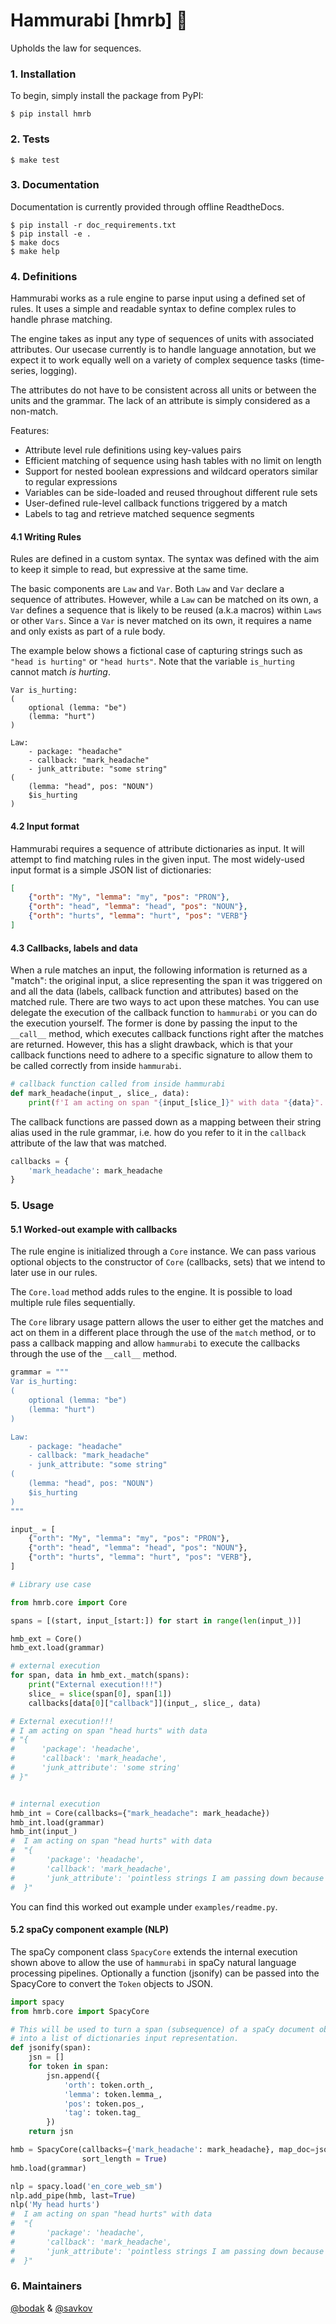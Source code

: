# Hammurabi [hmrb] 🏺

Upholds the law for sequences.

### 1. Installation

To begin, simply install the package from PyPI:
```shell
$ pip install hmrb
```

### 2. Tests

```shell
$ make test
```

### 3. Documentation

Documentation is currently provided through offline ReadtheDocs.

```shell
$ pip install -r doc_requirements.txt
$ pip install -e .
$ make docs
$ make help
```

### 4. Definitions

Hammurabi works as a rule engine to parse input using a defined set of rules.
It uses a simple and readable syntax to define complex rules to handle phrase matching.

The engine takes as input any type of sequences of units with associated attributes.
Our usecase currently is to handle language annotation, but we expect it to work
equally well on a variety of complex sequence tasks (time-series, logging).

The attributes do not have to be consistent across all units or between the 
units and the grammar. The lack of an attribute is simply considered as a 
non-match.

Features:
- Attribute level rule definitions using key-values pairs
- Efficient matching of sequence using hash tables with no limit on length
- Support for nested boolean expressions and wildcard operators similar to regular expressions
- Variables can be side-loaded and reused throughout different rule sets
- User-defined rule-level callback functions triggered by a match
- Labels to tag and retrieve matched sequence segments

#### 4.1 Writing Rules

Rules are defined in a custom syntax. The syntax was defined 
with the aim to keep it simple to read, but expressive at the same time.

The basic components are `Law` and `Var`. Both `Law` and `Var` declare a sequence of attributes.
However, while a `Law` can be matched on its own, a `Var` defines a sequence that is likely to be reused (a.k.a macros) within `Laws` or other `Vars`. Since a `Var` is never matched on its own, it requires a name and only exists as part of a rule body.

The example below shows a fictional case of capturing strings such as `"head is hurting"` or `"head hurts"`.
Note that the variable `is_hurting` cannot match *is hurting*.

```
Var is_hurting:
(
    optional (lemma: "be")
    (lemma: "hurt")
)

Law:
    - package: "headache"
    - callback: "mark_headache"
    - junk_attribute: "some string"
(
    (lemma: "head", pos: "NOUN")
    $is_hurting
)
```

#### 4.2 Input format

Hammurabi requires a sequence of attribute dictionaries as input. 
It will attempt to find matching rules in the given input.
The most widely-used input format is a simple JSON list of dictionaries:

```json
[
    {"orth": "My", "lemma": "my", "pos": "PRON"},
    {"orth": "head", "lemma": "head", "pos": "NOUN"},
    {"orth": "hurts", "lemma": "hurt", "pos": "VERB"}
]
```

#### 4.3 Callbacks, labels and data

When a rule matches an input, the following information is returned as a 
"match": the original input, a slice representing the span it was triggered on
and all the data (labels, callback function and attributes) based on 
the matched rule. There are two ways to act upon these matches. 
You can use delegate the execution of the callback function to `hammurabi` 
or you can do the execution yourself. The former is done by passing the input 
to the `__call__` method, which executes callback functions right after 
the matches are returned. However, this has a slight drawback, which is that 
your callback functions need to adhere to a specific signature to allow them 
to be called correctly from inside `hammurabi`.
 

```python
# callback function called from inside hammurabi
def mark_headache(input_, slice_, data):
    print(f'I am acting on span "{input_[slice_]}" with data "{data}".')
```

The callback functions are passed down as a mapping between their string alias
used in the rule grammar, i.e. how do you refer to it in the `callback` 
attribute of the law that was matched. 

```python
callbacks = {
    'mark_headache': mark_headache
}
```

### 5. Usage

#### 5.1  Worked-out example with callbacks

The rule engine is initialized through a `Core` instance. We can pass various optional 
objects to the constructor of `Core` (callbacks, sets) that we intend to later use in our rules.

The `Core.load` method adds rules to the engine.
It is possible to load multiple rule files sequentially.

The `Core` library usage pattern allows the user to either get the
matches and act on them in a different place through the use of the `match`
method, or to pass a callback mapping and allow `hammurabi` to execute the
callbacks through the use of the `__call__` method.

```python
grammar = """
Var is_hurting:
(
    optional (lemma: "be")
    (lemma: "hurt")
)

Law:
    - package: "headache"
    - callback: "mark_headache"
    - junk_attribute: "some string"
(
    (lemma: "head", pos: "NOUN")
    $is_hurting
)
"""

input_ = [
    {"orth": "My", "lemma": "my", "pos": "PRON"},
    {"orth": "head", "lemma": "head", "pos": "NOUN"},
    {"orth": "hurts", "lemma": "hurt", "pos": "VERB"},
]

# Library use case

from hmrb.core import Core

spans = [(start, input_[start:]) for start in range(len(input_))]

hmb_ext = Core()
hmb_ext.load(grammar)

# external execution
for span, data in hmb_ext._match(spans):
    print("External execution!!!")
    slice_ = slice(span[0], span[1])
    callbacks[data[0]["callback"]](input_, slice_, data)

# External execution!!!
# I am acting on span "head hurts" with data 
# "{
#      'package': 'headache', 
#      'callback': 'mark_headache', 
#      'junk_attribute': 'some string'
# }"


# internal execution
hmb_int = Core(callbacks={"mark_headache": mark_headache})
hmb_int.load(grammar)
hmb_int(input_)
#  I am acting on span "head hurts" with data
#  "{
#       'package': 'headache',
#       'callback': 'mark_headache',
#       'junk_attribute': 'pointless strings I am passing down because I can'
#  }"
```

You can find this worked out example under `examples/readme.py`.

#### 5.2 spaCy component example (NLP)

The spaCy component class `SpacyCore` extends the internal execution shown 
above to allow the use of `hammurabi` in spaCy natural language processing 
pipelines. Optionally a function (jsonify) can be passed into the SpacyCore
to convert the `Token` objects to JSON.

```python
import spacy
from hmrb.core import SpacyCore

# This will be used to turn a span (subsequence) of a spaCy document object
# into a list of dictionaries input representation.
def jsonify(span):
    jsn = []
    for token in span:
        jsn.append({
            'orth': token.orth_,
            'lemma': token.lemma_,
            'pos': token.pos_,
            'tag': token.tag_
        })
    return jsn

hmb = SpacyCore(callbacks={'mark_headache': mark_headache}, map_doc=jsonify,
                sort_length = True)
hmb.load(grammar)

nlp = spacy.load('en_core_web_sm')
nlp.add_pipe(hmb, last=True)
nlp('My head hurts')
#  I am acting on span "head hurts" with data 
#  "{
#       'package': 'headache', 
#       'callback': 'mark_headache', 
#       'junk_attribute': 'pointless strings I am passing down because I can'
#  }"
```

### 6. Maintainers

[@bodak](https://github.com/bodak) & [@savkov](https://github.com/savkov)
